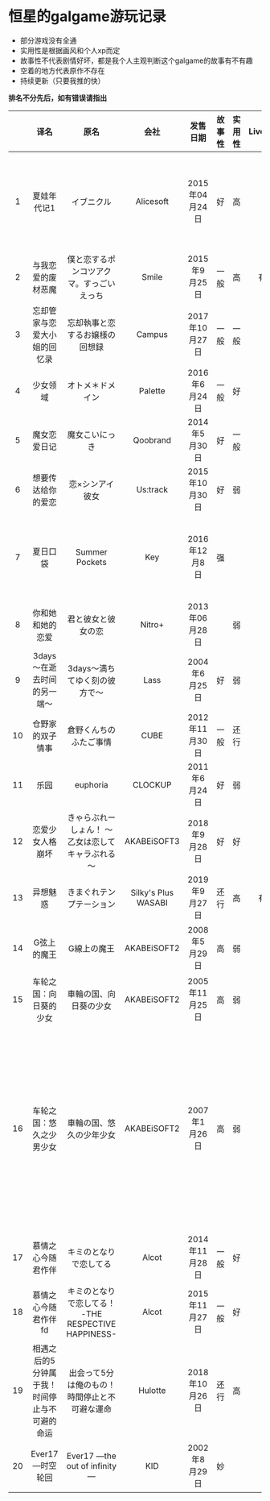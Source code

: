 # 恒星的galgame游玩记录

* 部分游戏没有全通
* 实用性是根据画风和个人xp而定
* 故事性不代表剧情好坏，都是我个人主观判断这个galgame的故事有不有趣
* 空着的地方代表原作不存在
* 持续更新（只要我推的快）

**排名不分先后，如有错误请指出**

||译名|原名|会社|发售日期|故事性|实用性|Live2D|猎奇|吐槽|
|:----:|:----:|:----:|:----:|:----:|:----:|:----:|:----:|:----:|:----:|
|1|夏娃年代记1|イブニクル|Alicesoft|2015年04月24日|好|高|||打怪升级玩上瘾了，已经三周目|
|2|与我恋爱的废材恶魔|僕と恋するポンコツアクマ。すっごいえっち|Smile|2015年9月25日|一般|高|有|||
|3|忘却管家与恋爱大小姐的回忆录|忘却執事と恋するお嬢様の回想録|Campus|2017年10月27日|一般|一般||||
|4|少女领域|オトメ＊ドメイン|Palette|2016年6月24日|一般|好||||
|5|魔女恋爱日记|魔女こいにっき|Qoobrand|2014年5月30日|好|一般|||故事没看懂。。|
|6|想要传达给你的爱恋|恋×シンアイ彼女|Us:track|2015年10月30日|好|弱|||彩音线好甜|
|7|夏日口袋|Summer Pockets|Key|2016年12月8日|强||||key社换画师后画风好了很多|
|8|你和她和她的恋爱|君と彼女と彼女の恋|Nitro+|2013年06月28日||弱||一般||
|9|3days～在逝去时间的另一端～|3days～満ちてゆく刻の彼方で～|Lass|2004年6月25日|好|弱||强||
|10|仓野家的双子情事|倉野くんちのふたご事情|CUBE|2012年11月30日|一般|还行|||妹妹可爱|
|11|乐园|euphoria|CLOCKUP|2011年6月24日|好|弱||强||
|12|恋爱少女人格崩坏|きゃらぶれーしょん！ ～乙女は恋してキャラぶれる～|AKABEiSOFT3|2018年9月28日|好|好|||表里不一（|
|13|异想魅惑|きまぐれテンプテーション|Silky's Plus WASABI|2019年9月27日|还行|高|有|一般|naizi好晃|
|14|G弦上的魔王|G線上の魔王|AKABEiSOFT2|2008年5月29日|高|弱|||智斗代入感非常强|
|15|车轮之国：向日葵的少女|車輪の国、向日葵の少女|AKABEiSOFT2|2005年11月25日|高|弱|||05年画风也真好看|
|16|车轮之国：悠久之少男少女|車輪の国、悠久の少年少女|AKABEiSOFT2|2007年1月26日|高|弱|||不会日语，还好早就被剧透了游戏的最后一句话，毕竟这句话是真的man|
|17|慕情之心今随君作伴|キミのとなりで恋してる|Alcot|2014年11月28日|一般|好|||理想中的幼驯染|
|18|慕情之心今随君作伴fd|キミのとなりで恋してる！ -THE RESPECTIVE HAPPINESS-|Alcot|2015年11月27日|一般|好||||
|19|相遇之后的5分钟属于我！时间停止与不可避的命运|出会って5分は俺のもの！時間停止と不可避な運命|Hulotte|2018年10月26日|还行|高|||白毛萝莉妙啊|
|20|Ever17—时空轮回|Ever17 —the out of infinity—|KID|2002年8月29日|妙||||约定好不要剧透|
